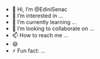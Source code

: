 - 👋 Hi, I’m @EdiniSenac
- 👀 I’m interested in ...
- 🌱 I’m currently learning ...
- 💞️ I’m looking to collaborate on ...
- 📫 How to reach me ...
- 😄 
- ⚡ Fun fact: ...

<!---
EdiniSenac/EdiniSenac is a ✨ special ✨ repository because its `README.md` (this file) appears on your GitHub profile.
You can click the Preview link to take a look at your changes.
--->
